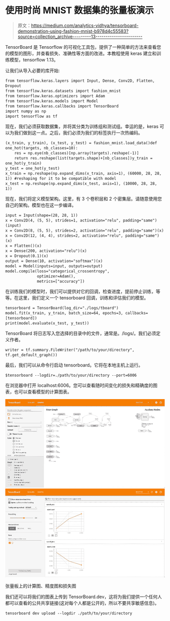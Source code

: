 # 使用时尚 MNIST 数据集的张量板演示

> 原文：<https://medium.com/analytics-vidhya/tensorboard-demonstration-using-fashion-mnist-b978d4c55583?source=collection_archive---------13----------------------->

TensorBoard 是 Tensorflow 的可视化工具包，提供了一种简单的方法来查看您的模型的图形，并查看损失、准确性等方面的改进。本教程使用 keras 建立和训练模型，tensorflow 1.13。

让我们从导入必要的库开始:

```
from tensorflow.keras.layers import Input, Dense, Conv2D, Flatten, Dropout
from tensorflow.keras.datasets import fashion_mnist
from tensorflow.keras.optimizers import Adam
from tensorflow.keras.models import Model
from tensorflow.keras.callbacks import TensorBoard
import numpy as np
import tensorflow as tf
```

现在，我们必须获取数据集，并将其分类为训练组和测试组。幸运的是，keras 可以为我们做到这一点。之后，我们必须为我们的标签执行一次热编码。

```
(x_train, y_train), (x_test, y_test) = fashion_mnist.load_data()def one_hot(targets, nb_classes=10):
    res = np.eye(nb_classes)[np.array(targets).reshape(-1)]
    return res.reshape(list(targets.shape)+[nb_classes])y_train = one_hot(y_train)
y_test = one_hot(y_test)
x_train = np.reshape(np.expand_dims(x_train, axis=1), (60000, 28, 28, 1)) #reshaping for it to be compatible with model
x_test = np.reshape(np.expand_dims(x_test, axis=1), (10000, 28, 28, 1))
```

现在，我们将定义模型架构。这里，有 3 个卷积层和 2 个密集层。请随意使用您自己的架构。模型也在这一步编译。

```
input = Input(shape=(28, 28, 1))
x = Conv2D(4, (5, 5), strides=1, activation="relu", padding="same")(input)
x = Conv2D(8, (5, 5), strides=2, activation="relu", padding="same")(x)
x = Conv2D(12, (4, 4), strides=2, activation="relu", padding="same")(x)
x = Flatten()(x)
x = Dense(200, activation="relu")(x)
x = Dropout(0.1)(x)
output = Dense(10, activation="softmax")(x)
model = Model(inputs=input, outputs=output)
model.compile(loss="categorical_crossentropy",
              optimizer=Adam(),
              metrics=["accuracy"])
```

在训练我们的模型时，我们可以提供对它的回调，检查进度，提前停止训练，等等。在这里，我们定义一个 tensorboard 回调，训练和评估我们的模型。

```
tensorboard = TensorBoard(log_dir="./logs/tboard")
model.fit(x_train, y_train, batch_size=64, epochs=3, callbacks=[tensorboard])
print(model.evaluate(x_test, y_test))
```

TensorBoard 将日志写入您选择的目录中的文件，通常是。/logs/。我们必须定义作者。

```
writer = tf.summary.FileWriter("/path/to/your/directory", tf.get_default_graph())
```

最后，我们可以从命令行启动 tensorboard。它将在本地主机上运行。

```
$tensorboard --logdir=./path/to/your/directory --port=6006
```

在浏览器中打开 localhost:6006。您可以查看随时间变化的损失和精确度的图表，也可以查看模型的计算图表。

![](img/4c86f34b4115db18f9d7e9c2cf4e08a4.png)![](img/a0ccf04495c0c791e3124cad081b35e3.png)

张量板上的计算图、精度图和损失图

我们还可以将我们的图表上传到 TensorBoard.dev，这将为我们提供一个任何人都可以查看的公共共享链接(这对每个人都是公开的，所以不要共享敏感信息)。

```
tensorboard dev upload --logdir ./path/to/your/directory
```